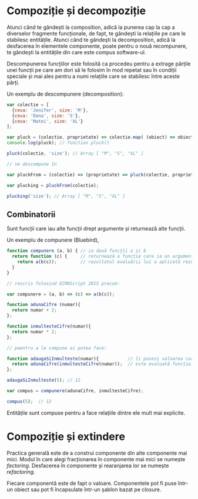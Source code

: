 # Compoziție și decompoziție

Atunci când te gândești la composition, adică la punerea cap la cap a diverselor fragmente funcționale, de fapt, te gândești la relațiile pe care le stabilesc entitățile.
Atunci când te gândești la decomposition, adică la desfacerea în elementele componente, poate pentru o nouă recompunere, te gândești la entitățile din care este compus software-ul.

Descompunerea funcțiilor este folosită ca procedeu pentru a extrage părțile unei funcții pe care am dori să le folosim în mod repetat sau în condiții speciale și mai ales pentru a numi relațiile care se stabilesc între aceste părți.

Un exemplu de descompunere (decomposition):

```js
var colectie = [
  {ceva: 'Jenifer', size: 'M'},
  {ceva: 'Dana', size: 'S'},
  {ceva: 'Matei', size: 'XL'}
];

var pluck = (colectie, proprietate) => colectie.map( (obiect) => obiect[proprietate] );
console.log(pluck); // function pluck()

pluck(colectie, 'size'); // Array [ "M", "S", "XL" ]

// se descompune în

var pluckFrom = (colectie) => (proprietate) => pluck(colectie, proprietate);

var plucking = pluckFrom(colectie);

plucking('size'); // Array [ "M", "S", "XL" ]
```

## Combinatorii

Sunt funcții care iau alte funcții drept argumente și returnează alte funcții.

Un exemplu de compunere (Bluebird),

```js
function compunere (a, b) { // ia două funcții a și b
  return function (c) {     // returnează o funcție care ia un argument folosit pentru una din funcții, și care la rândul său returnează
    return a(b(c));         // rezultatul evaluării lui a aplicată rezultatului evaluări lui b care ia ca argument c.
  }
}

// rescris folosind ECMAScript 2015 precum:

var compunere = (a, b) => (c) => a(b(c));

function adunaCifre (numar){
  return numar + 2;
};

function inmultesteCifre(numar){
  return numar * 2;
};

// paentru a le compune ai putea face:

function adaugaSiInmulteste(numar){           // îi pasezi valoarea care va fi folosită la înmulțire
  return adunaCifre(inmultesteCifre(numar));  // este evaluată funcția inmultesteCifre și apoi rezultatul este folosit pentru a evalua adunaCifre
};

adaugaSiInmulteste(5); // 12

var compus = compunere(adunaCifre, inmultesteCifre);

compus(5);  // 12
```

Entitățile sunt compuse pentru a face relațiile dintre ele mult mai explicite.

# Compoziție și extindere

Practica generală este de a construi componente din alte componente mai mici. Modul în care alegi fracționarea în componente mai mici se numește *factoring*. Desfacerea în componente și rearanjarea lor se numește *refactoring*.

Fiecare componentă este de fapt o valoare. Componentele pot fi puse într-un obiect sau pot fi încapsulate într-un șablon bazat pe closure.
